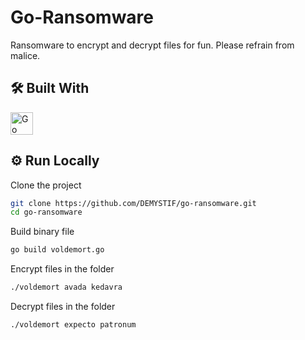 # Go-Ransomware

Ransomware to encrypt and decrypt files for fun. Please refrain from malice.

## 🛠 Built With

<div align="left">
<a href="https://go.dev/" target="_blank" rel="noreferrer"><img src="https://raw.githubusercontent.com/DEMYSTIF/DEMYSTIF/main/assets/icons/go.svg" width="36" height="36" alt="Go" /></a>
</div>

## ⚙️ Run Locally

Clone the project

```bash
git clone https://github.com/DEMYSTIF/go-ransomware.git
cd go-ransomware
```

Build binary file

```bash
go build voldemort.go
```

Encrypt files in the folder

```bash
./voldemort avada kedavra
```

Decrypt files in the folder

```bash
./voldemort expecto patronum
```

